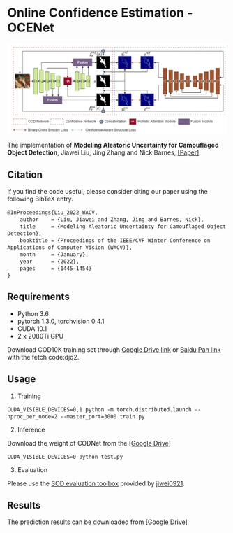# Online Confidence Estimation - OCENet
<!-- <p align="center"><img src="introduction_figure.png" alt="introduction_figure" width="90%"></p> -->
![alt_text](./Network-Overview_v2.jpg)

The implementation of **Modeling Aleatoric Uncertainty for Camouflaged Object Detection**, Jiawei Liu, Jing Zhang and Nick Barnes, [[Paper]](https://openaccess.thecvf.com/content/WACV2022/papers/Liu_Modeling_Aleatoric_Uncertainty_for_Camouflaged_Object_Detection_WACV_2022_paper.pdf).

## Citation
If you find the code useful, please consider citing our paper using the following BibTeX entry.
```
@InProceedings{Liu_2022_WACV,
    author    = {Liu, Jiawei and Zhang, Jing and Barnes, Nick},
    title     = {Modeling Aleatoric Uncertainty for Camouflaged Object Detection},
    booktitle = {Proceedings of the IEEE/CVF Winter Conference on Applications of Computer Vision (WACV)},
    month     = {January},
    year      = {2022},
    pages     = {1445-1454}
}
```

## Requirements
- Python 3.6
- pytorch 1.3.0, torchvision 0.4.1
- CUDA 10.1
- 2 x 2080Ti GPU


Download COD10K training set through [Google Drive link](https://drive.google.com/file/d/1D9bf1KeeCJsxxri6d2qAC7z6O1X_fxpt/view?usp=sharing) or [Baidu Pan link](https://pan.baidu.com/s/1XL6OjpDF-MVnXOY6-bdaBg) with the fetch code:djq2.


## Usage
1. Training
```
CUDA_VISIBLE_DEVICES=0,1 python -m torch.distributed.launch --nproc_per_node=2 --master_port=3000 train.py
```

2. Inference


Download the weight of CODNet from the [[Google Drive]](https://drive.google.com/drive/folders/10wGvx2M_LRrpL_gQu4He9U7kk12S64vM?usp=sharing)
```
CUDA_VISIBLE_DEVICES=0 python test.py
```

3. Evaluation

Please use the [SOD evaluation toolbox](https://github.com/jiwei0921/Saliency-Evaluation-Toolbox.git) provided by [jiwei0921](https://github.com/jiwei0921).


## Results
The prediction results can be downloaded from [[Google Drive]](https://drive.google.com/drive/folders/1CEA6GUtV0nwlamntA25LmCNI-KCXg4WL?usp=sharing)
